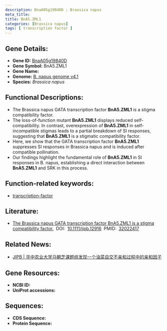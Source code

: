 ```yaml
---
description: BnaA05g19840D ; Brassica napus
meta_title:
title: BnA5.ZML1
categories: [Brassica napus]
tags: [ transcription factor ]
---
```


## Gene Details:
- **Gene ID:**	[BnaA05g19840D]()
- **Gene Symbol:** BnA5.ZML1
- **Gene Name:** 
- **Genome:** [B. napus genome v4.1]()
- **Species:** *Brassica napus*

## Functional Descriptions:
   - The Brassica napus GATA transcription factor **BnA5.ZML1** is a stigma compatibility factor.
   - The loss-of-function mutant **BnA5.ZML1** displays reduced self-compatibility. In contrast, overexpression of **BnA5.ZML1** in self-incompatible stigmas leads to a partial breakdown of SI responses, suggesting that **BnA5.ZML1** is a stigmatic compatibility factor.
   - Here, we show that the GATA transcription factor **BnA5.ZML1** suppresses SI responses in Brassica napus and is induced after compatible pollination.
   - Our findings highlight the fundamental role of **BnA5.ZML1** in SI responses in B. napus, establishing a direct interaction between **BnA5.ZML1** and SRK in this process.

## Function-related keywords:
   - [transcription-factor](/tags/transcription-factor/)

## Literature:
   - [The Brassica napus GATA transcription factor BnA5.ZML1 is a stigma compatibility factor.]( https://onlinelibrary.wiley.com/doi/10.1111/jipb.12916)&nbsp;&nbsp;DOI:&nbsp;&nbsp;[10.1111/jipb.12916](https://onlinelibrary.wiley.com/doi/10.1111/jipb.12916)&nbsp;&nbsp;PMID:&nbsp;&nbsp;[32022417](https://pubmed.ncbi.nlm.nih.gov/32022417/)

## Related News:
   - [JIPB | 华中农业大学马朝芝课题组发现一个油菜自交不亲和过程中的亲和因子](https://mp.weixin.qq.com/s?__biz=Mzg3MDEwNDEyMg==&mid=2247487264&idx=4&sn=f838ad0db1c40e0e2718289809e497c4&chksm=ce93a275f9e42b6397b55385701aa6559a55003a877ee59474147f43d0e32424316d6699449b&scene=27#wechat_redirect)

## Gene Resources:
- **NCBI ID:**  [](https://www.ncbi.nlm.nih.gov/gene/?term=)
- **UniProt accessions:** [](https://www.uniprot.org/uniprotkb//entry)



## Sequences:
- **CDS Sequence:**
- **Protein Sequence:**
